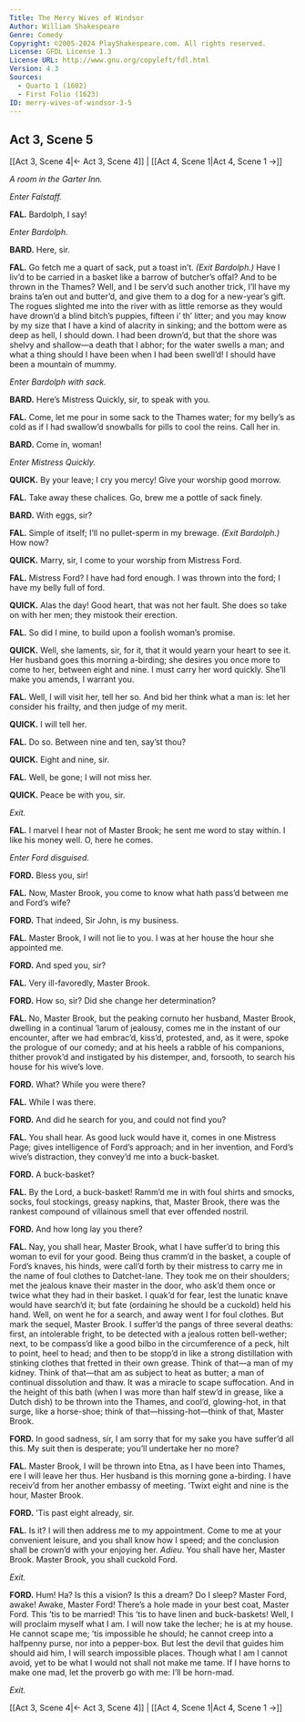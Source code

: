 ```yaml
---
Title: The Merry Wives of Windsor
Author: William Shakespeare
Genre: Comedy
Copyright: ©2005-2024 PlayShakespeare.com. All rights reserved.
License: GFDL License 1.3
License URL: http://www.gnu.org/copyleft/fdl.html
Version: 4.3
Sources:
  - Quarto 1 (1602)
  - First Folio (1623)
ID: merry-wives-of-windsor-3-5
---
```


## Act 3, Scene 5
[[Act 3, Scene 4|← Act 3, Scene 4]] | [[Act 4, Scene 1|Act 4, Scene 1 →]]

*A room in the Garter Inn.*

*Enter Falstaff.*

**FAL.**
Bardolph, I say!

*Enter Bardolph.*

**BARD.**
Here, sir.

**FAL.**
Go fetch me a quart of sack, put a toast in’t.
*(Exit Bardolph.)*
Have I liv’d to be carried in a basket like a barrow of butcher’s offal? And to be thrown in the Thames? Well, and I be serv’d such another trick, I’ll have my brains ta’en out and butter’d, and give them to a dog for a new-year’s gift. The rogues slighted me into the river with as little remorse as they would have drown’d a blind bitch’s puppies, fifteen i’ th’ litter; and you may know by my size that I have a kind of alacrity in sinking; and the bottom were as deep as hell, I should down. I had been drown’d, but that the shore was shelvy and shallow—a death that I abhor; for the water swells a man; and what a thing should I have been when I had been swell’d! I should have been a mountain of mummy.

*Enter Bardolph with sack.*

**BARD.**
Here’s Mistress Quickly, sir, to speak with you.

**FAL.**
Come, let me pour in some sack to the Thames water; for my belly’s as cold as if I had swallow’d snowballs for pills to cool the reins. Call her in.

**BARD.**
Come in, woman!

*Enter Mistress Quickly.*

**QUICK.**
By your leave; I cry you mercy! Give your worship good morrow.

**FAL.**
Take away these chalices. Go, brew me a pottle of sack finely.

**BARD.**
With eggs, sir?

**FAL.**
Simple of itself; I’ll no pullet-sperm in my brewage.
*(Exit Bardolph.)*
How now?

**QUICK.**
Marry, sir, I come to your worship from Mistress Ford.

**FAL.**
Mistress Ford? I have had ford enough. I was thrown into the ford; I have my belly full of ford.

**QUICK.**
Alas the day! Good heart, that was not her fault. She does so take on with her men; they mistook their erection.

**FAL.**
So did I mine, to build upon a foolish woman’s promise.

**QUICK.**
Well, she laments, sir, for it, that it would yearn your heart to see it. Her husband goes this morning a-birding; she desires you once more to come to her, between eight and nine. I must carry her word quickly. She’ll make you amends, I warrant you.

**FAL.**
Well, I will visit her, tell her so. And bid her think what a man is: let her consider his frailty, and then judge of my merit.

**QUICK.**
I will tell her.

**FAL.**
Do so. Between nine and ten, say’st thou?

**QUICK.**
Eight and nine, sir.

**FAL.**
Well, be gone; I will not miss her.

**QUICK.**
Peace be with you, sir.

*Exit.*

**FAL.**
I marvel I hear not of Master Brook; he sent me word to stay within. I like his money well. O, here he comes.

*Enter Ford disguised.*

**FORD.**
Bless you, sir!

**FAL.**
Now, Master Brook, you come to know what hath pass’d between me and Ford’s wife?

**FORD.**
That indeed, Sir John, is my business.

**FAL.**
Master Brook, I will not lie to you. I was at her house the hour she appointed me.

**FORD.**
And sped you, sir?

**FAL.**
Very ill-favoredly, Master Brook.

**FORD.**
How so, sir? Did she change her determination?

**FAL.**
No, Master Brook, but the peaking cornuto her husband, Master Brook, dwelling in a continual ’larum of jealousy, comes me in the instant of our encounter, after we had embrac’d, kiss’d, protested, and, as it were, spoke the prologue of our comedy; and at his heels a rabble of his companions, thither provok’d and instigated by his distemper, and, forsooth, to search his house for his wive’s love.

**FORD.**
What? While you were there?

**FAL.**
While I was there.

**FORD.**
And did he search for you, and could not find you?

**FAL.**
You shall hear. As good luck would have it, comes in one Mistress Page; gives intelligence of Ford’s approach; and in her invention, and Ford’s wive’s distraction, they convey’d me into a buck-basket.

**FORD.**
A buck-basket?

**FAL.**
By the Lord, a buck-basket! Ramm’d me in with foul shirts and smocks, socks, foul stockings, greasy napkins, that, Master Brook, there was the rankest compound of villainous smell that ever offended nostril.

**FORD.**
And how long lay you there?

**FAL.**
Nay, you shall hear, Master Brook, what I have suffer’d to bring this woman to evil for your good. Being thus cramm’d in the basket, a couple of Ford’s knaves, his hinds, were call’d forth by their mistress to carry me in the name of foul clothes to Datchet-lane. They took me on their shoulders; met the jealous knave their master in the door, who ask’d them once or twice what they had in their basket. I quak’d for fear, lest the lunatic knave would have search’d it; but fate (ordaining he should be a cuckold) held his hand. Well, on went he for a search, and away went I for foul clothes. But mark the sequel, Master Brook. I suffer’d the pangs of three several deaths: first, an intolerable fright, to be detected with a jealous rotten bell-wether; next, to be compass’d like a good bilbo in the circumference of a peck, hilt to point, heel to head; and then to be stopp’d in like a strong distillation with stinking clothes that fretted in their own grease. Think of that—a man of my kidney. Think of that—that am as subject to heat as butter; a man of continual dissolution and thaw. It was a miracle to scape suffocation. And in the height of this bath (when I was more than half stew’d in grease, like a Dutch dish) to be thrown into the Thames, and cool’d, glowing-hot, in that surge, like a horse-shoe; think of that—hissing-hot—think of that, Master Brook.

**FORD.**
In good sadness, sir, I am sorry that for my sake you have suffer’d all this. My suit then is desperate; you’ll undertake her no more?

**FAL.**
Master Brook, I will be thrown into Etna, as I have been into Thames, ere I will leave her thus. Her husband is this morning gone a-birding. I have receiv’d from her another embassy of meeting. ’Twixt eight and nine is the hour, Master Brook.

**FORD.**
’Tis past eight already, sir.

**FAL.**
Is it? I will then address me to my appointment. Come to me at your convenient leisure, and you shall know how I speed; and the conclusion shall be crown’d with your enjoying her. *Adieu*. You shall have her, Master Brook. Master Brook, you shall cuckold Ford.

*Exit.*

**FORD.**
Hum! Ha? Is this a vision? Is this a dream? Do I sleep? Master Ford, awake! Awake, Master Ford! There’s a hole made in your best coat, Master Ford. This ’tis to be married! This ’tis to have linen and buck-baskets! Well, I will proclaim myself what I am. I will now take the lecher; he is at my house. He cannot scape me; ’tis impossible he should; he cannot creep into a halfpenny purse, nor into a pepper-box. But lest the devil that guides him should aid him, I will search impossible places. Though what I am I cannot avoid, yet to be what I would not shall not make me tame. If I have horns to make one mad, let the proverb go with me: I’ll be horn-mad.

*Exit.*

[[Act 3, Scene 4|← Act 3, Scene 4]] | [[Act 4, Scene 1|Act 4, Scene 1 →]]